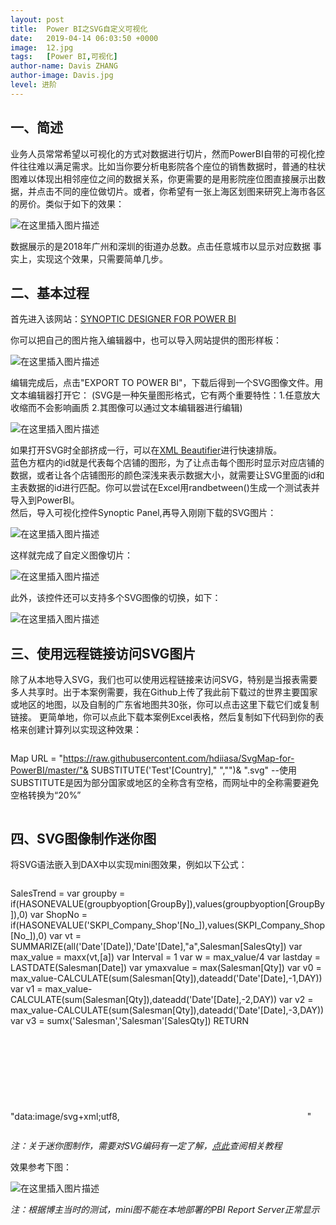 ```yaml
---
layout: post
title:  Power BI之SVG自定义可视化
date:   2019-04-14 06:03:50 +0000
image:  12.jpg
tags:   [Power BI,可视化]
author-name: Davis ZHANG
author-image: Davis.jpg
level: 进阶
---
```


一、简述
-----
业务人员常常希望以可视化的方式对数据进行切片，然而PowerBI自带的可视化控件往往难以满足需求。比如当你要分析电影院各个座位的销售数据时，普通的柱状图难以体现出相邻座位之间的数据关系，你更需要的是用影院座位图直接展示出数据，并点击不同的座位做切片。或者，你希望有一张上海区划图来研究上海市各区的房价。类似于如下的效果：

![在这里插入图片描述](https://img-blog.csdnimg.cn/20191129112616807.png?x-oss-process=image/watermark,type_ZmFuZ3poZW5naGVpdGk,shadow_10,text_d3d3LmQtYmkudGVjaA==,size_16,color_FFFFFF,t_70)

数据展示的是2018年广州和深圳的街道办总数。点击任意城市以显示对应数据
事实上，实现这个效果，只需要简单几步。

二、基本过程
-----
首先进入该网站：[SYNOPTIC DESIGNER FOR POWER BI](https://synoptic.design/)

你可以把自己的图片拖入编辑器中，也可以导入网站提供的图形样板：

![在这里插入图片描述](https://img-blog.csdnimg.cn/20191129112319324.png?x-oss-process=image/watermark,type_ZmFuZ3poZW5naGVpdGk,shadow_10,text_d3d3LmQtYmkudGVjaA==,size_16,color_FFFFFF,t_70)

编辑完成后，点击"EXPORT TO POWER BI"，下载后得到一个SVG图像文件。用文本编辑器打开它：
(SVG是一种矢量图形格式，它有两个重要特性：1.任意放大收缩而不会影响画质 2.其图像可以通过文本编辑器进行编辑)

![在这里插入图片描述](https://img-blog.csdnimg.cn/20191129112759150.png?x-oss-process=image/watermark,type_ZmFuZ3poZW5naGVpdGk,shadow_10,text_d3d3LmQtYmkudGVjaA==,size_16,color_FFFFFF,t_70)

如果打开SVG时全部挤成一行，可以在[XML Beautifier](http://xmlbeautifier.com/)进行快速排版。  
蓝色方框内的id就是代表每个店铺的图形，为了让点击每个图形时显示对应店铺的数据，或者让各个店铺图形的颜色深浅来表示数据大小，就需要让SVG里面的id和主表数据的id进行匹配。你可以尝试在Excel用randbetween()生成一个测试表并导入到PowerBI。  
然后，导入可视化控件Synoptic Panel,再导入刚刚下载的SVG图片：

![在这里插入图片描述](https://img-blog.csdnimg.cn/20191129112931958.png?x-oss-process=image/watermark,type_ZmFuZ3poZW5naGVpdGk,shadow_10,text_d3d3LmQtYmkudGVjaA==,size_16,color_FFFFFF,t_70)

这样就完成了自定义图像切片：

![在这里插入图片描述](https://img-blog.csdnimg.cn/20191129112953656.png?x-oss-process=image/watermark,type_ZmFuZ3poZW5naGVpdGk,shadow_10,text_d3d3LmQtYmkudGVjaA==,size_16,color_FFFFFF,t_70)

此外，该控件还可以支持多个SVG图像的切换，如下：

![在这里插入图片描述](https://img-blog.csdnimg.cn/20191129113023402.png?x-oss-process=image/watermark,type_ZmFuZ3poZW5naGVpdGk,shadow_10,text_d3d3LmQtYmkudGVjaA==,size_16,color_FFFFFF,t_70)

三、使用远程链接访问SVG图片
-----
除了从本地导入SVG，我们也可以使用远程链接来访问SVG，特别是当报表需要多人共享时。出于本案例需要，我在Github上传了我此前下载过的世界主要国家或地区的地图，以及自制的广东省地图共30张，你可以点击这里下载它们或复制链接。
更简单地，你可以点此下载本案例Excel表格，然后复制如下代码到你的表格来创建计算列以实现这种效果：

>```Python
Map URL = 
"https://raw.githubusercontent.com/hdiiasa/SvgMap-for-PowerBI/master/"&
SUBSTITUTE('Test'[Country]," ","")&
".svg"
--使用SUBSTITUTE是因为部分国家或地区的全称含有空格，而网址中的全称需要避免空格转换为“20%”
>```

四、SVG图像制作迷你图
-----

将SVG语法嵌入到DAX中以实现mini图效果，例如以下公式：

>```Python
SalesTrend = 
var
groupby = if(HASONEVALUE(groupbyoption[GroupBy]),values(groupbyoption[GroupBy]),0)
var
ShopNo = if(HASONEVALUE('SKPI_Company_Shop'[No_]),values(SKPI_Company_Shop[No_]),0)
var vt = SUMMARIZE(all('Date'[Date]),'Date'[Date],"a",Salesman[SalesQty])
var max_value = 
maxx(vt,[a])
var
Interval = 1
var
w = max_value/4
var
lastday = LASTDATE(Salesman[Date])
var ymaxvalue = max(Salesman[Qty])
var
v0 = max_value-CALCULATE(sum(Salesman[Qty]),dateadd('Date'[Date],-1,DAY))
var
v1 = max_value-CALCULATE(sum(Salesman[Qty]),dateadd('Date'[Date],-2,DAY))
var
v2 = max_value-CALCULATE(sum(Salesman[Qty]),dateadd('Date'[Date],-3,DAY))
var
v3 = sumx('Salesman','Salesman'[SalesQty])
RETURN
"data:image/svg+xml;utf8,<svg xmlns='http://www.w3.org/2000/svg' x='0px' y='0px' viewBox='0 0 "&max_value&","&max_value&"'><rect x='"&w&"' y='"&v0&"' width='"&w&"' height='"&max_value&"' style='fill:%2301B8AA;stroke-width:2;stroke:white' /><rect x='"&w*2&"' y='"&v1&"' width='"&w&"' height='"&max_value&"' style='fill:%3351A8AA;stroke-width:2;stroke:white' /><rect x='"&w*3&"' y='"&v2&"' width='"&w&"' height='"&max_value&"' style='fill:%3351A8AA;stroke-width:2;stroke:white' /></svg>"
>```

*注：关于迷你图制作，需要对SVG编码有一定了解，[点此](https://developer.mozilla.org/zh-CN/docs/Web/SVG/Tutorial)查阅相关教程*

效果参考下图：

![在这里插入图片描述](https://img-blog.csdnimg.cn/20191129114805660.png?x-oss-process=image/watermark,type_ZmFuZ3poZW5naGVpdGk,shadow_10,text_d3d3LmQtYmkudGVjaA==,size_16,color_FFFFFF,t_70)

​*注：根据博主当时的测试，mini图不能在本地部署的PBI Report Server正常显示*
